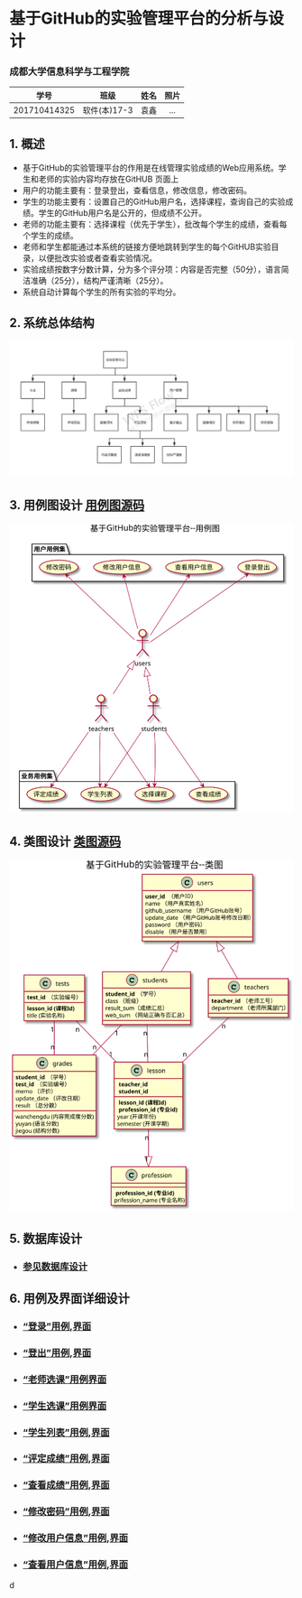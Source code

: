 # 基于GitHub的实验管理平台的分析与设计

### 成都大学信息科学与工程学院

|学号|班级|姓名|照片|
|:-------:|:-------------: | :----------:|:---:|
|201710414325|软件(本)17-3|袁鑫|...|

## 1. 概述
- 基于GitHub的实验管理平台的作用是在线管理实验成绩的Web应用系统。学生和老师的实验内容均存放在GitHUB
页面上
- 用户的功能主要有：登录登出，查看信息，修改信息，修改密码。
- 学生的功能主要有：设置自己的GitHub用户名，选择课程，查询自己的实验成绩。学生的GitHub用户名是公开的，但成绩不公开。
- 老师的功能主要有：选择课程（优先于学生），批改每个学生的成绩，查看每个学生的成绩。
- 老师和学生都能通过本系统的链接方便地跳转到学生的每个GitHUB实验目录，以便批改实验或者查看实验情况。
- 实验成绩按数字分数计算，分为多个评分项：内容是否完整（50分），语言简洁准确（25分），结构严谨清晰（25分）。
- 系统自动计算每个学生的所有实验的平均分。
    
## 2. 系统总体结构
![](系统总体结构.png)


    
## 3. 用例图设计 [用例图源码](src/yongli.puml)
![](yongli.svg)

## 4. 类图设计 [类图源码](src/class.puml)
![](./class.svg)

## 5. 数据库设计
- ### [参见数据库设计](database/database.md)

## 6. 用例及界面详细设计
- ### [“登录”用例](./usecase/login.md),[界面](https://qtfy1005050140.github.io/is_analysis_pages/ui2/login.html)
- ### [“登出”用例](./usecase/logout.md),[界面](https://qtfy1005050140.github.io/is_analysis_pages/ui2/top.html)
- ### [“老师选课”用例](./usecase/teach.md)[界面](https://qtfy1005050140.github.io/is_analysis_pages/ui2/teach.html)
- ### [“学生选课”用例](./usecase/lesson.md)[界面](https://qtfy1005050140.github.io/is_analysis_pages/ui2/lesson.html)
- ### [“学生列表”用例](./usecase/studentlist.md),[界面](https://qtfy1005050140.github.io/is_analysis_pages/ui2/studentlist.html)
- ### [“评定成绩”用例](./usecase/dafen.md),[界面](https://qtfy1005050140.github.io/is_analysis_pages/ui2/dafen.html)
- ### [“查看成绩”用例](./usecase/grades.md),[界面](https://qtfy1005050140.github.io/is_analysis_pages/ui2/top.html)
- ### [“修改密码”用例](./usecase/password.md),[界面](https://qtfy1005050140.github.io/is_analysis_pages/ui2/top.html)
- ### [“修改用户信息”用例](./usecase/update.md),[界面](https://qtfy1005050140.github.io/is_analysis_pages/ui2/top.html)
- ### [“查看用户信息”用例](./usecase/yonghu.md),[界面](https://qtfy1005050140.github.io/is_analysis_pages/ui2/top.html)
d


